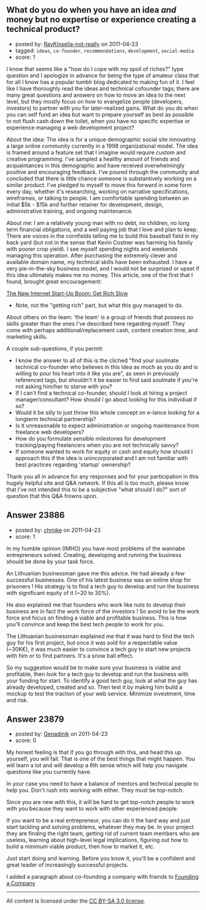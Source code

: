 ## What do you do when you have an idea _and_ money but no expertise or experience creating a technical product?

- posted by: [RayKinsella-not-really](https://stackexchange.com/users/-1/9927-raykinsella-not-really) on 2011-04-23
- tagged: `ideas`, `co-founder`, `recommendations`, `development`, `social-media`
- score: 1

I know that seems like a "how do I cope with my spoil of riches?" type question and I apologize in advance for being the type of amateur class that for all I know has a popular tumblr blog dedicated to making fun of it. I feel like I have thoroughly read the ideas and technical cofounder tags; there are many great questions and answers on how to move an idea to the next level, but they mostly focus on how to evangelize people (developers, investors) to partner with you for later-realized gains. What do you do when you can self fund an idea but want to prepare yourself as best as possible to not flush cash down the toilet, when you have no specific expertise or experience managing a web development project? 

About the idea: The idea is for a unique demographic social site innovating a large online community currently in a 1998 organizational model. The idea is framed around a feature set that I imagine would require custom and creative programming. I've sampled a healthy amount of friends and acquaintances in this demographic and have received overwhelmingly positive and encouraging feedback. I've poured through the community and concluded that there is little chance someone is substantively working on a similar product. I've pledged to myself to move this forward in some form every day, whether it's researching, working on narrative specifications, wireframes, or talking to people. I am comfortable spending between an initial $5k - $15k and further retainer for development, design, administrative training, and ongoing maintenance.

About me: I am a relatively young man with no debt, no children, no long term financial obligations, and a well paying job that I love and plan to keep. There are voices in the cornfields telling me to build this baseball field in my back yard (but not in the sense that Kevin Costner was harming his family with poorer crop yield). I see myself spending nights and weekends managing this operation. After purchasing the extremely clever and available domain name, my technical skills have been exhausted. I have a very pie-in-the-sky business model, and I would not be surprised or upset if this idea ultimately makes me no money. This article, one of the first that I found, brought great encouragement:

[The New Internet Start-Up Boom: Get Rich Slow](http://www.time.com/time/magazine/article/0,9171,1890387,00.html)

* Note, not the "getting rich" part, but what this guy managed to do.  

About others on the team: 'the team' is a group of friends that possess no skills greater than the ones I've described here regarding myself. They come with perhaps additional/replacement cash, content creation time, and marketing skills. 

A couple sub-questions, if you permit:

* I know the answer to all of this is the cliched "find your soulmate technical co-founder who believes in this idea as much as you do and is willing to pour his heart into it like you are", as seen in previously referenced tags, but shouldn't it be easier to find said soulmate if you're not asking him/her to starve with you?  
* If I can't find a technical co-founder, should I look at hiring a project manager/consultant? How should I go about looking for this individual if so? 
* Would it be silly to just throw this whole concept on e-lance looking for a longterm technical partnership? 
* Is it unreasonable to expect administration or ongoing maintenance from freelance web developers?
* How do you formulate sensible milestones for development tracking/paying freelancers when you are not technically savvy?
* If someone wanted to work for equity or cash and equity how should I approach this if the idea is unincorporated and I am not familiar with best practices regarding 'startup' ownership? 

Thank you all in advance for any responses and for your participation in this hugely helpful site and Q&A network. If this all is too much, please know that I've not intended this to be a subjective "what should I do?" sort of question that this Q&A frowns upon. 



## Answer 23886

- posted by: [chmike](https://stackexchange.com/users/-1/9453-chmike) on 2011-04-23
- score: 1

In my humble opinion (IMHO) you have most problems of the wannabe entrepreneurs solved. Creating, developing and running the business should be done by your task force. 

An Lithuanian businessman gave me this advice. He had already a few successful businesses. One of his latest business was an online shop for prisoners ! His strategy is to find a tech guy to develop and run the business with significant equity of it (~20 to 30%). 

He also explained me that founders who work like nuts to develop their business are in fact the work force of the investors ! So avoid to be the work force and focus on finding a viable and profitable business. This is how you'll convince and keep the best tech people to work for you.

The Lithuanian businessman explained me that it was hard to find the tech guy for his first project, but once it was sold for a respectable value (~30K€), it was much easier to convince a tech guy to start new projects with him or to find partners. It's a snow ball effect. 

So my suggestion would be to make sure your business is viable and profitable, then look for a tech guy to develop and run the business with your funding for start. To identify a good tech guy, look at what the guy has already developed, created and so. Then test it by making him build a mockup to test the traction of your web service. Minimize investment, time and risk. 



## Answer 23879

- posted by: [Genadinik](https://stackexchange.com/users/-1/8929-genadinik) on 2011-04-23
- score: 0

<p>My honest feeling is that if you go through with this, and head this up yourself, you will fail.  That is one of the best things that might happen.  You will learn a lot and will develop a 6th sense which will help you navigate questions like you currently have.</p>

<p>In your case you need to have a balance of mentors and technical people to help you.  Don't rush into working with either.  They must be top-notch.</p>

<p>Since you are new with this, it will be hard to get top-notch people to work with you because they want to work with other experienced people.</p>

<p>If you want to be a real entrepreneur, you can do it the hard way and just start tackling and solving problems, whatever they may be.  In your project they are finding the right team, getting rid of current team members who are useless, learning about high-level legal implications, figuring out how to build a minimum viable product, then how to market it, etc.</p>

<p>Just start doing and learning.  Before you know it, you'll be a confident and great leader of increasingly successful projects.</p>

<p>I added a paragraph about co-founding a company with friends to <a href="http://answers.onstartups.com/questions/23862/my-idea-is-brilliant-now-what/23864#23864">Founding a Company</a></p>




---

All content is licensed under the [CC BY-SA 3.0 license](https://creativecommons.org/licenses/by-sa/3.0/).
